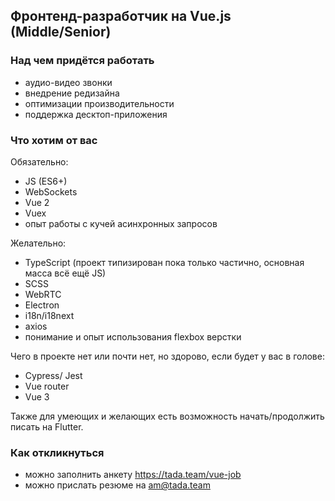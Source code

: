 ## Фронтенд-разработчик на Vue.js (Middle/Senior)

### Над чем придётся работать
 - аудио-видео звонки
 - внедрение редизайна
 - оптимизации производительности
 - поддержка десктоп-приложения

### Что хотим от вас

Обязательно:
- JS (ES6+)
- WebSockets
- Vue 2
- Vuex
- опыт работы с кучей асинхронных запросов

Желательно:
- TypeScript (проект типизирован пока только частично, основная масса всё ещё JS)
- SCSS
- WebRTC
- Electron
- i18n/i18next
- axios
- понимание и опыт использования flexbox верстки

Чего в проекте нет или почти нет, но здорово, если будет у вас в голове:
- Cypress/ Jest
- Vue router
- Vue 3 

Также для умеющих и желающих есть возможность начать/продолжить писать на Flutter.

### Как откликнуться
 - можно заполнить анкету https://tada.team/vue-job
 - можно прислать резюме на am@tada.team
